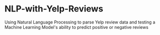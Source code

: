 # NLP-with-Yelp-Reviews
Using Natural Language Processing to parse Yelp review data and testing a Machine Learning Model's ability to predict positive or negative reviews
